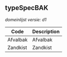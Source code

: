 ## typeSpecBAK

*domeinlijst versie: d1* 

 |Code |Description	|
|	---	|	---	|
| Afvalbak | Afvalbak |
| Zandkist | Zandkist |
